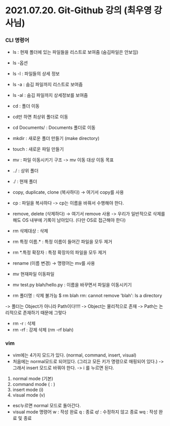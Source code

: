 # 2021.07.20. Git-Github 강의 (최우영 강사님)

### CLI 명령어
- ls : 현재 폴더에 있는 파일들을 리스트로 보여줌 (숨김파일은 안보임)
- ls -옵션
- ls -l : 파일들의 상세 정보
- ls -a : 숨김 파일까지 리스트로 보여줌
- ls -al : 숨김 파일까지 상세정보를 보여줌

- cd : 폴더 이동
- cd만 하면 최상위 폴더로 이동
- cd Documents/ : Documents 폴더로 이동

- mkdir : 새로운 폴더 만들기 (make directory)
- touch : 새로운 파일 만들기

- mv : 파일 이동시키기
   구조 -> mv 이동 대상 이동 목표
- ../ : 상위 폴더
- ./ : 현재 폴더


- copy, duplicate, clone (복사하다) -> 여기서 copy를 사용
- cp : 파일을 복사하다
  -> cp는 이름을 바꿔서 수행해야 한다.


- remove, delete (삭제하다) -> 여기서 remove 사용
  -> 우리가 일반적으로 삭제를 해도 OS 내부에 기록이 남아있다. (다만 OS로 접근해야 한다)

- rm 삭제대상 : 삭제
- rm 특정 이름.* : 특정 이름이 들어간 파일을 모두 제거
- rm *.특정 확장자 : 특정 확장자의 파일을 모두 제거

- rename (이름 변경) -> 명령어는 mv를 사용
- mv 현재파일 이동파일
- mv test.py blah/hello.py : 이름을 바꾸면서 파일을 이동시키기

- rm 폴더명 : 삭제 불가능
$ rm blah
rm: cannot remove 'blah': Is a directory

-> 폴더는 Object가 아니라 Path이다!!!!
-> Object는 물리적으로 존재
-> Path는 논리적으로 존재하기 때문에 그렇다

- rm -r : 삭제
- rm -rf : 강제 삭제
 (rm -rf blah)


### vim
- vim에는 4가지 모드가 있다. (normal, command, insert, visual)
- 처음에는 normal모드로 되어있다. (그리고 모든 키가 명령으로 매핑되어 있다.)
  -> 그래서 insert 모드로 바꿔야 한다.
  -> i 를 누르면 된다.
1. normal mode (기본)
2. command mode ( : )
3. insert mode (i)
4. visual mode (v)

- esc누르면 normal 모드로 돌아간다.
- visual mode 명령어
  w : 작성 완료
  q : 종료
  q! : 수정하지 않고 종료
  wq : 작성 완료 및 종료

